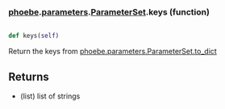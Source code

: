 ### [phoebe](phoebe.md).[parameters](phoebe.parameters.md).[ParameterSet](phoebe.parameters.ParameterSet.md).keys (function)


```py

def keys(self)

```



Return the keys from [phoebe.parameters.ParameterSet.to_dict](phoebe.parameters.ParameterSet.to_dict.md)

Returns
---------
* (list) list of strings

